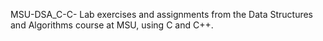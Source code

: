 MSU-DSA_C-C-
Lab exercises and assignments from the Data Structures and Algorithms course at MSU, using C and C++.
